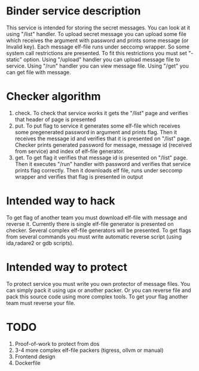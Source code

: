 # Binder service description

This service is intended for storing the secret messages. You can look at it using "/list" handler. To upload secret message you can upload some file which receives the argument with password and prints some message (or Invalid key). Each message elf-file runs under seccomp wrapper. So some system call restrictions are presented. To fit this restrictions you must set "-static" option. Using "/upload" handler you can upload message file to service. Using "/run" handler you can view message file. Using "/get" you can get file with message.

# Checker algorithm

1. check. To check that service works it gets the "/list" page and verifies that header of page is presented
2. put. To put flag to service it generates some elf-file which receives some pregenerated password in argument and prints flag. Then it receives the message id and verifies that it is presented on "/list" page. Checker prints generated password for message, message id (received from service) and index of elf-file generator.
3. get. To get flag it verifies that message id is presented on "/list" page. Then it executes "/run" handler with password and verifies that service prints flag correctly. Then it downloads elf file, runs under seccomp wrapper and verifies that flag is presented in output

# Intended way to hack

To get flag of another team you must download elf-file with message and reverse it. Currently there is single elf-file generator is presented on checker. Several complex elf-file generators will be presented.
To get flags from several commands you must write automatic reverse script (using ida,radare2 or gdb scripts).

# Intended way to protect

To protect service you must write you own protector of message files. You can simply pack it using upx or another packer. Or you can reverse file and pack this source code using more complex tools. To get your flag another team must reverse your file.

# TODO

1. Proof-of-work to protect from dos
2. 3-4 more complex elf-file packers (tigress, ollvm or manual)
3. Frontend design
4. Dockerfile